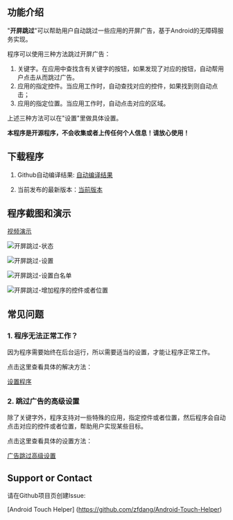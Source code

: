 ## 功能介绍

"**开屏跳过**"可以帮助用户自动跳过一些应用的开屏广告，基于Android的无障碍服务实现。

程序可以使用三种方法跳过开屏广告：

1. 关键字。在应用中查找含有关键字的按钮，如果发现了对应的按钮，自动帮用户点击从而跳过广告。
2. 应用的指定控件。当应用工作时，自动查找对应的控件，如果找到则自动点击；
3. 应用的指定位置。当应用工作时，自动点击对应的区域。

上述三种方法可以在"设置"里做具体设置。

**本程序是开源程序，不会收集或者上传任何个人信息！请放心使用！**

## 下载程序

1. Github自动编译结果: [自动编译结果](https://github.com/zfdang/Android-Touch-Helper/releases)

2. 当前发布的最新版本：[当前版本](/TouchHelper-release-v2020.10.23.apk)

## 程序截图和演示

[视频演示](demo.mp4)

![开屏跳过-状态](status.jpeg)

![开屏跳过-设置](setting.jpeg)

![开屏跳过-设置白名单](whitelist.jpeg)

![开屏跳过-增加程序的控件或者位置](add-customization.jpeg)

## 常见问题

### 1. 程序无法正常工作？

因为程序需要始终在后台运行，所以需要适当的设置，才能让程序正常工作。

点击这里查看具体的解决方法：

[设置程序](/enable)

### 2. 跳过广告的高级设置

除了关键字外，程序支持对一些特殊的应用，指定控件或者位置，然后程序会自动点击对应的控件或者位置，帮助用户实现某些目标。

点击这里查看具体的设置方法：

[广告跳过高级设置](/settings)

## Support or Contact

请在Github项目页创建Issue:

[Android Touch Helper] (https://github.com/zfdang/Android-Touch-Helper)

